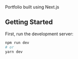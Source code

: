 Portfolio built using Next.js

## Getting Started

First, run the development server:

```bash
npm run dev
# or
yarn dev
```
